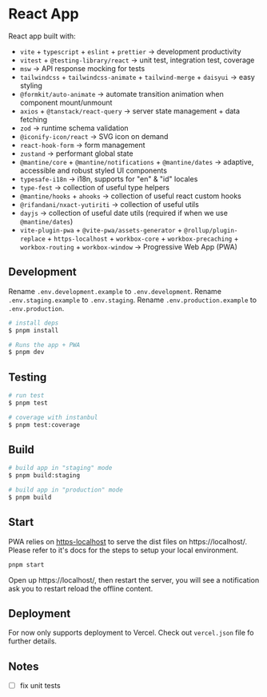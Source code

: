 # React App

React app built with:

- `vite` + `typescript` + `eslint` + `prettier` -> development productivity
- `vitest` + `@testing-library/react` -> unit test, integration test, coverage
- `msw` -> API response mocking for tests
- `tailwindcss` + `tailwindcss-animate` + `tailwind-merge` + `daisyui` -> easy styling
- `@formkit/auto-animate` -> automate transition animation when component mount/unmount
- `axios` + `@tanstack/react-query` -> server state management + data fetching
- `zod` -> runtime schema validation
- `@iconify-icon/react` -> SVG icon on demand
- `react-hook-form` -> form management
- `zustand` -> performant global state
- `@mantine/core` + `@mantine/notifications` + `@mantine/dates` -> adaptive, accessible and robust styled UI components
- `typesafe-i18n` -> i18n, supports for "en" & "id" locales
- `type-fest` -> collection of useful type helpers
- `@mantine/hooks` + `ahooks` -> collection of useful react custom hooks
- `@rifandani/nxact-yutiriti` -> collection of useful utils
- `dayjs` -> collection of useful date utils (required if when we use `@mantine/dates`)
- `vite-plugin-pwa` + `@vite-pwa/assets-generator` + `@rollup/plugin-replace` + `https-localhost` + `workbox-core` + `workbox-precaching` + `workbox-routing` + `workbox-window` -> Progressive Web App (PWA)

## Development

Rename `.env.development.example` to `.env.development`.
Rename `.env.staging.example` to `.env.staging`.
Rename `.env.production.example` to `.env.production`.

```bash
# install deps
$ pnpm install

# Runs the app + PWA
$ pnpm dev
```

## Testing

```bash
# run test
$ pnpm test

# coverage with instanbul
$ pnpm test:coverage
```

## Build

```bash
# build app in "staging" mode
$ pnpm build:staging

# build app in "production" mode
$ pnpm build
```

## Start

PWA relies on [https-localhost](https://github.com/daquinoaldo/https-localhost) to serve the dist files on https://localhost/.
Please refer to it's docs for the steps to setup your local environment.

```bash
pnpm start
```

Open up https://localhost/, then restart the server, you will see a notification ask you to restart reload the offline content.

## Deployment

For now only supports deployment to Vercel.
Check out `vercel.json` file fo further details.

## Notes

- [ ] fix unit tests
